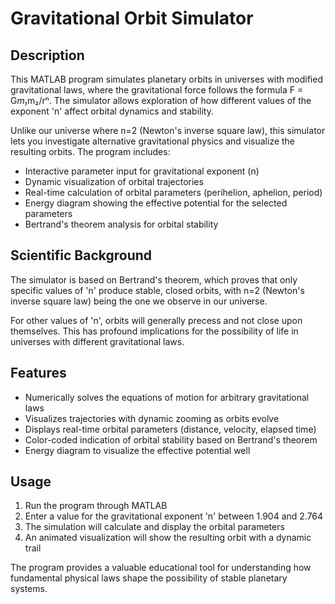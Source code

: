 # Gravitational Orbit Simulator

## Description

This MATLAB program simulates planetary orbits in universes with modified gravitational laws, where the gravitational force follows the formula F = G*m₁*m₂/rⁿ. The simulator allows exploration of how different values of the exponent 'n' affect orbital dynamics and stability.

Unlike our universe where n=2 (Newton's inverse square law), this simulator lets you investigate alternative gravitational physics and visualize the resulting orbits. The program includes:

- Interactive parameter input for gravitational exponent (n)
- Dynamic visualization of orbital trajectories
- Real-time calculation of orbital parameters (perihelion, aphelion, period)
- Energy diagram showing the effective potential for the selected parameters
- Bertrand's theorem analysis for orbital stability

## Scientific Background

The simulator is based on Bertrand's theorem, which proves that only specific values of 'n' produce stable, closed orbits, with n=2 (Newton's inverse square law) being the one we observe in our universe.

For other values of 'n', orbits will generally precess and not close upon themselves. This has profound implications for the possibility of life in universes with different gravitational laws.

## Features

- Numerically solves the equations of motion for arbitrary gravitational laws
- Visualizes trajectories with dynamic zooming as orbits evolve
- Displays real-time orbital parameters (distance, velocity, elapsed time)
- Color-coded indication of orbital stability based on Bertrand's theorem
- Energy diagram to visualize the effective potential well

## Usage

1. Run the program through MATLAB
2. Enter a value for the gravitational exponent 'n' between 1.904 and 2.764
3. The simulation will calculate and display the orbital parameters
4. An animated visualization will show the resulting orbit with a dynamic trail

The program provides a valuable educational tool for understanding how fundamental physical laws shape the possibility of stable planetary systems.
